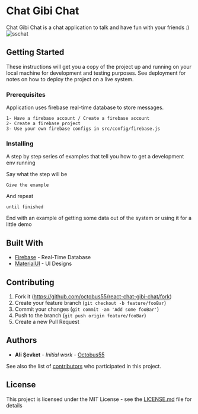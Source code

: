 # Chat Gibi Chat

Chat Gibi Chat is a chat application to talk and have fun with your friends :)
![sschat](https://user-images.githubusercontent.com/20689283/44793833-dbcbe780-abaf-11e8-8aed-85ef08c37bd3.png)

## Getting Started

These instructions will get you a copy of the project up and running on your local machine for development and testing purposes. See deployment for notes on how to deploy the project on a live system.

### Prerequisites

Application uses firebase real-time database to store messages.

```
1- Have a firebase account / Create a firebase account
2- Create a firebase project
3- Use your own firebase configs in src/config/firebase.js
```

### Installing

A step by step series of examples that tell you how to get a development env running

Say what the step will be

```
Give the example
```

And repeat

```
until finished
```

End with an example of getting some data out of the system or using it for a little demo

## Built With

* [Firebase](https://firebase.google.com/) - Real-Time Database
* [MaterialUI](https://material-ui.com/) - UI Designs

## Contributing

1. Fork it (<https://github.com/octobus55/react-chat-gibi-chat/fork>)
2. Create your feature branch (`git checkout -b feature/fooBar`)
3. Commit your changes (`git commit -am 'Add some fooBar'`)
4. Push to the branch (`git push origin feature/fooBar`)
5. Create a new Pull Request

## Authors

* **Ali Şevket** - *Initial work* - [Octobus55](https://github.com/octobus55)

See also the list of [contributors](https://github.com/octobus55/react-chat-gibi-chat/contributors) who participated in this project.

## License

This project is licensed under the MIT License - see the [LICENSE.md](LICENSE.md) file for details
